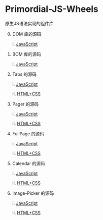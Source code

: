 # Primordial-JS-Wheels
原生JS语法实现的组件库

0. DOM 库的源码

    i. [JavaScript](https://github.com/zrh617/Primordial-JS-Wheels/blob/main/lib/dom/index.js)
    
1. BOM 库的源码

    i. [JavaScript](https://github.com/zrh617/Primordial-JS-Wheels/blob/main/lib/bom/index.js)
    
3. Tabs 的源码

    i. [JavaScript](https://github.com/zrh617/Primordial-JS-Wheels/blob/main/lib/tabs/index.js)
   
    ii. [HTML+CSS](https://github.com/zrh617/Primordial-JS-Wheels/blob/main/demos/tabs.html)
    
4. Pager 的源码

    i. [JavaScript](https://github.com/zrh617/Primordial-JS-Wheels/blob/main/lib/pager/index.js)
  
    ii. [HTML+CSS](https://github.com/zrh617/Primordial-JS-Wheels/blob/main/demos/pager.html)
    
5. FullPage 的源码 

    i. [JavaScript](https://github.com/zrh617/Primordial-JS-Wheels/blob/main/lib/fullpage/index.js)
    
    ii. [HTML+CSS](https://github.com/zrh617/Primordial-JS-Wheels/blob/main/demos/fullpage.html)
    
6. Calendar 的源码     

    i. [JavaScript](https://github.com/zrh617/Primordial-JS-Wheels/blob/main/lib/calendar/index.js)

    ii. [HTML+CSS](https://github.com/zrh617/Primordial-JS-Wheels/blob/main/demos/calendar.html)
    
7. Image-Picker 的源码      

    i. [JavaScript](https://github.com/zrh617/Primordial-JS-Wheels/blob/main/lib/image-picker/index.js)
    
    ii. [HTML+CSS](https://github.com/zrh617/Primordial-JS-Wheels/blob/main/demos/image-picker.html)